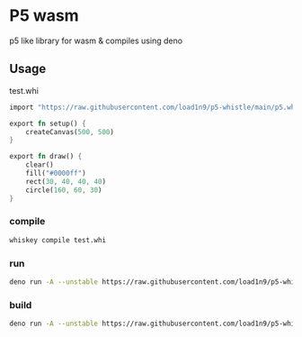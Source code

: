 # P5 wasm

p5 like library for wasm & compiles using deno

## Usage

test.whi

```rs
import "https://raw.githubusercontent.com/load1n9/p5-whistle/main/p5.whi"

export fn setup() {
    createCanvas(500, 500)
}

export fn draw() {
    clear()
    fill("#0000ff")
    rect(30, 40, 40, 40)
    circle(160, 60, 30)
}
```

### compile

```sh
whiskey compile test.whi
```

### run

```sh
deno run -A --unstable https://raw.githubusercontent.com/load1n9/p5-whistle/main/main.ts run test.wasm
```

### build

```sh
deno run -A --unstable https://raw.githubusercontent.com/load1n9/p5-whistle/main/main.ts compile test.wasm -o myApp.exe
```
